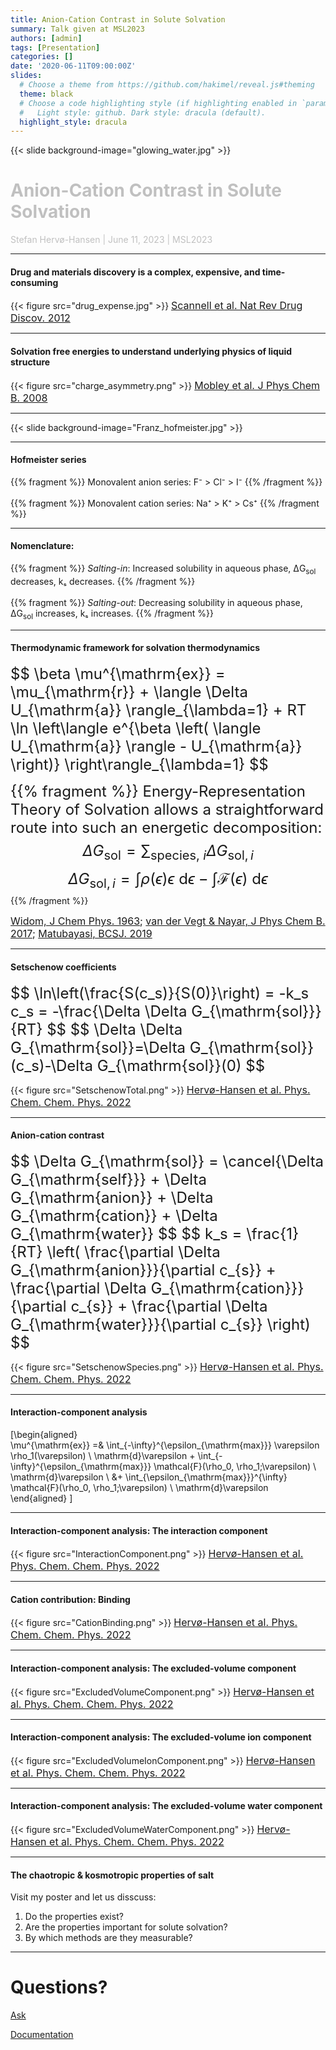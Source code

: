 ```yaml
---
title: Anion-Cation Contrast in Solute Solvation
summary: Talk given at MSL2023
authors: [admin]
tags: [Presentation]
categories: []
date: '2020-06-11T09:00:00Z'
slides:
  # Choose a theme from https://github.com/hakimel/reveal.js#theming
  theme: black
  # Choose a code highlighting style (if highlighting enabled in `params.toml`)
  #   Light style: github. Dark style: dracula (default).
  highlight_style: dracula
---
```


{{< slide background-image="glowing_water.jpg" >}}
# <span style="color:silver">Anion-Cation Contrast in Solute Solvation</span>
<span style="color:silver">Stefan Hervø-Hansen | June 11, 2023 | MSL2023</span>

---

#### Drug and materials discovery is a complex, expensive, and time-consuming

{{< figure src="drug_expense.jpg" >}} 
<font size="3"> [Scannell et al. Nat Rev Drug Discov. 2012](https://doi.org/10.1038/nrd3681) </font>

---

#### Solvation free energies to understand underlying physics of liquid structure

{{< figure src="charge_asymmetry.png" >}}
<font size="3"> [Mobley et al. J Phys Chem B. 2008](https://doi.org/10.1021/jp709958f) </font>

---

{{< slide background-image="Franz_hofmeister.jpg" >}}

---

#### Hofmeister series

{{% fragment %}} Monovalent anion series: F⁻ > Cl⁻ > I⁻ {{% /fragment %}}
<br><br>
{{% fragment %}} Monovalent cation series: Na⁺ > K⁺ > Cs⁺ {{% /fragment %}}

---

#### Nomenclature:

{{% fragment %}} *Salting-in*: Increased solubility in aqueous phase, ΔG<sub>sol</sub> decreases, kₛ decreases. {{% /fragment %}}
<br><br>
{{% fragment %}} *Salting-out*: Decreasing solubility in aqueous phase, ΔG<sub>sol</sub> increases, kₛ increases. {{% /fragment %}}

---

#### Thermodynamic framework for solvation thermodynamics
<font size="5">
$$
\beta \mu^{\mathrm{ex}} = \mu_{\mathrm{r}} + \langle \Delta U_{\mathrm{a}} \rangle_{\lambda=1} + RT \ln \left\langle e^{\beta \left( \langle U_{\mathrm{a}} \rangle - U_{\mathrm{a}} \right)} \right\rangle_{\lambda=1}
$$

{{% fragment %}}
Energy-Representation Theory of Solvation allows a straightforward route into such an energetic decomposition:
$$
\Delta G_{\mathrm{sol}} = \sum_{\mathrm{species},\ i} \Delta G_{\mathrm{sol}, i}
$$
$$
\Delta G_{\mathrm{sol},i}=\int \rho(\epsilon) \epsilon \ \mathrm{d}\epsilon - \int \mathcal{F}(\epsilon) \ \mathrm{d}\epsilon
$$
</font>
{{% /fragment %}}

<font size="3"> [Widom, J Chem Phys. 1963](https://doi.org/10.1063/1.1734110); [van der Vegt & Nayar, J Phys Chem B. 2017](https://doi.org/10.1021/acs.jpcb.7b06453); [Matubayasi, BCSJ. 2019](https://doi.org/10.1246/bcsj.20190246) </font>

---

#### Setschenow coefficients
<font size="5">
$$
\ln\left(\frac{S(c_s)}{S(0)}\right) = -k_s c_s = -\frac{\Delta \Delta G_{\mathrm{sol}}}{RT}
$$
$$
\Delta \Delta G_{\mathrm{sol}}=\Delta G_{\mathrm{sol}}(c_s)-\Delta G_{\mathrm{sol}}(0)
$$
</font>

{{< figure src="SetschenowTotal.png" >}}
<font size="3"> [Hervø-Hansen et al. Phys. Chem. Chem. Phys. 2022](https://doi.org/10.1039/D1CP04129K) </font>

---

#### Anion-cation contrast

<script src="plugin/math/math.js"></script>
<script>
  Reveal.initialize({ plugins: [ RevealMath.KaTeX ] });
</script>

<font size="5">
$$
\Delta G_{\mathrm{sol}} = \cancel{\Delta G_{\mathrm{self}}} + \Delta G_{\mathrm{anion}} + \Delta G_{\mathrm{cation}} + \Delta G_{\mathrm{water}}
$$
$$
k_s = \frac{1}{RT} \left( \frac{\partial \Delta G_{\mathrm{anion}}}{\partial c_{s}} + \frac{\partial \Delta G_{\mathrm{cation}}}{\partial c_{s}} + \frac{\partial \Delta G_{\mathrm{water}}}{\partial c_{s}} \right)
$$
</font>

{{< figure src="SetschenowSpecies.png" >}}
<font size="3"> [Hervø-Hansen et al. Phys. Chem. Chem. Phys. 2022](https://doi.org/10.1039/D1CP04129K) </font>

---

#### Interaction-component analysis

\[\begin{aligned}    
    \mu^{\mathrm{ex}} =&amp; \int_{-\infty}^{\epsilon_{\mathrm{max}}} \varepsilon \rho_1(\varepsilon) \  \mathrm{d}\varepsilon + \int_{-\infty}^{\epsilon_{\mathrm{max}}} \mathcal{F}(\rho_0, \rho_1;\varepsilon) \  \mathrm{d}\varepsilon \\
    &amp;+ \int_{\epsilon_{\mathrm{max}}}^{\infty} \mathcal{F}(\rho_0, \rho_1;\varepsilon) \  \mathrm{d}\varepsilon
\end{aligned} \]

---

#### Interaction-component analysis: The interaction component

{{< figure src="InteractionComponent.png" >}}
<font size="3"> [Hervø-Hansen et al. Phys. Chem. Chem. Phys. 2022](https://doi.org/10.1039/D1CP04129K) </font>

---

#### Cation contribution: Binding

{{< figure src="CationBinding.png" >}}
<font size="3"> [Hervø-Hansen et al. Phys. Chem. Chem. Phys. 2022](https://doi.org/10.1039/D1CP04129K) </font>

---

#### Interaction-component analysis: The excluded-volume component

{{< figure src="ExcludedVolumeComponent.png" >}}
<font size="3"> [Hervø-Hansen et al. Phys. Chem. Chem. Phys. 2022](https://doi.org/10.1039/D1CP04129K) </font>

---

#### Interaction-component analysis: The excluded-volume ion component

{{< figure src="ExcludedVolumeIonComponent.png" >}}
<font size="3"> [Hervø-Hansen et al. Phys. Chem. Chem. Phys. 2022](https://doi.org/10.1039/D1CP04129K) </font>

---

#### Interaction-component analysis: The excluded-volume water component

{{< figure src="ExcludedVolumeWaterComponent.png" >}}
<font size="3"> [Hervø-Hansen et al. Phys. Chem. Chem. Phys. 2022](https://doi.org/10.1039/D1CP04129K) </font>

---

#### The chaotropic & kosmotropic properties of salt

Visit my poster and let us disscuss:
1. Do the properties exist?
2. Are the properties important for solute solvation?
3. By which methods are they measurable?

---

# Questions?

[Ask](https://github.com/wowchemy/wowchemy-hugo-modules/discussions)

[Documentation](https://wowchemy.com/docs/managing-content/#create-slides)
